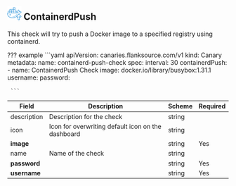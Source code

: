 ## <img src='https://raw.githubusercontent.com/flanksource/flanksource-ui/main/src/icons/containerdPush.svg' style='height: 32px'/> ContainerdPush

This check will try to push a Docker image to a specified registry using containerd.


??? example
     ```yaml
     apiVersion: canaries.flanksource.com/v1
     kind: Canary
     metadata:
       name: containerd-push-check
     spec:
       interval: 30
       containerdPush:
         - name: ContainerdPush Check
           image: docker.io/library/busybox:1.31.1
           username: <insert-username>
           password: <insert-password>
             
     ```

| Field | Description | Scheme | Required |
| ----- | ----------- | ------ | -------- |
| description | Description for the check | string |  |
| icon | Icon for overwriting default icon on the dashboard | string |  |
| **image** |  | string | Yes |
| name | Name of the check | string |  |
| **password** |  | string | Yes |
| **username** |  | string | Yes |
